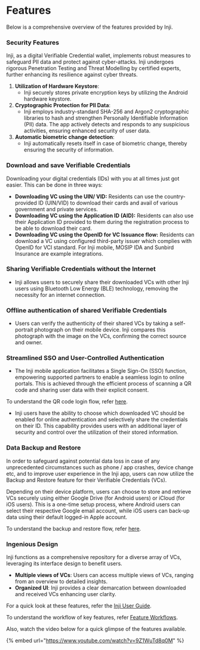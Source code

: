 # Features

Below is a comprehensive overview of the features provided by Inji.

### Security Features

Inji, as a digital Verifiable Credential wallet, implements robust measures to safeguard PII data and protect against cyber-attacks. Inji undergoes rigorous Penetration Testing and Threat Modelling by certified experts, further enhancing its resilience against cyber threats.

1. **Utilization of Hardware Keystore**:
   * Inji securely stores private encryption keys by utilizing the Android hardware keystore.
2. **Cryptographic Protection for PII Data**:
   * Inji employs industry-standard SHA-256 and Argon2 cryptographic libraries to hash and strengthen Personally Identifiable Information (PII) data. The app actively detects and responds to any suspicious activities, ensuring enhanced security of user data.
3. **Automatic biometric change detection**:
   * Inji automatically resets itself in case of biometric change, thereby ensuring the security of information.

### Download and save Verifiable Credentials

Downloading your digital credentials (IDs) with you at all          times just got easier. This can be done in three ways:

* **Downloading VC using the UIN/ VID:** Residents can use the country-provided ID (UIN/VID) to download their cards and avail of various government and private services.
* **Downloading VC using the Application ID (AID):** Residents can also use their Application ID provided to them during the registration process to be able to download their card.
* **Downloading VC using the OpenID for VC Issuance flow:** Residents can download a VC using configured third-party issuer which complies with OpenID for VCI standard. For Inji mobile, MOSIP IDA and Sunbird Insurance are example integrations.

### Sharing Verifiable Credentials without the Internet

* Inji allows users to securely share their downloaded VCs with other Inji users using Bluetooth Low Energy (BLE) technology, removing the necessity for an internet connection.

### Offline authentication of shared Verifiable Credentials

* Users can verify the authenticity of their shared VCs by taking a self-portrait photograph on their mobile device. Inji compares this photograph with the image on the VCs, confirming the correct source and owner.

### Streamlined SSO and User-Controlled Authentication

* The Inji mobile application facilitates a Single Sign-On (SSO) function, empowering supported partners to enable a seamless login to online portals. This is achieved through the efficient process of scanning a QR code and sharing user data with their explicit consent.

&#x20;      To understand the QR code login flow, refer [here](https://docs.esignet.io/end-user-guide/login-with-qr-code).

* Inji users have the ability to choose which downloaded VC should be enabled for online authentication and selectively share the credentials on their ID. This capability provides users with an additional layer of security and control over the utilization of their stored information.

### Data Backup and Restore

In order to safeguard against potential data loss in case of any unprecedented circumstances such as phone / app crashes, device change etc, and to improve user experience in the Inji app, users can now utilize the Backup and Restore feature for their Verifiable Credentials (VCs).

Depending on their device platform, users can choose to store and retrieve VCs securely using either Google Drive (for Android users) or iCloud (for iOS users). This is a one-time setup process, where Android users can select their respective Google email account, while iOS users can back-up data using their default logged-in Apple account.

To understand the backup and restore flow, refer [here](https://docs.mosip.io/inji/inji-mobile-wallet/overview/features/feature-workflows#id-5.-data-backup-and-restore).

### Ingenious Design

Inji functions as a comprehensive repository for a diverse array of VCs, leveraging its interface design to benefit users.

* **Multiple views of VCs**: Users can access multiple views of VCs, ranging from an overview to detailed insights.
* **Organized UI**: Inji provides a clear demarcation between downloaded and received VCs enhancing user clarity.

For a quick look at these features, refer the [Inji User Guide](../end-user-guide.md).

To understand the workflow of key features, refer [Feature Workflows](https://docs.mosip.io/inji/overview/features/feature-workflows).

Also, watch the video below for a quick glimpse of the features available.

{% embed url="https://www.youtube.com/watch?v=9Z1WuTd8q0M" %}
